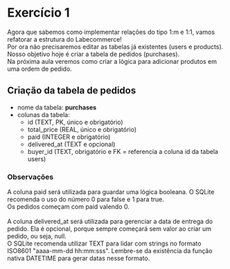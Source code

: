 # Exercício 1
Agora que sabemos como implementar relações do tipo 1:m e 1:1, vamos refatorar a estrutura do Labecommerce!<br>
Por ora não precisaremos editar as tabelas já existentes (users e products). Nosso objetivo hoje é criar a tabela de pedidos (purchases).<br>
Na próxima aula veremos como criar a lógica para adicionar produtos em uma ordem de pedido.

## Criação da tabela de **pedidos**
- nome da tabela: **purchases**
- colunas da tabela:
  - id (TEXT, PK, único e obrigatório)
  - total_price (REAL, único e obrigatório)
  - paid (INTEGER e obrigatório)
  - delivered_at (TEXT e opcional)
  - buyer_id (TEXT, obrigatório e FK = referencia a coluna id da tabela users)

### Observações
A coluna paid será utilizada para guardar uma lógica booleana. O SQLite recomenda o uso do número 0 para false e 1 para true.<br>
Os pedidos começam com paid valendo 0.<br>
<br>
A coluna delivered_at será utilizada para gerenciar a data de entrega do pedido. Ela é opcional, porque sempre começará sem valor ao criar um pedido, ou seja, null.<br>
O SQLite recomenda utilizar TEXT para lidar com strings no formato ISO8601 "aaaa-mm-dd hh:mm:sss". Lembre-se da existência da função nativa DATETIME para gerar datas nesse formato.<br>
